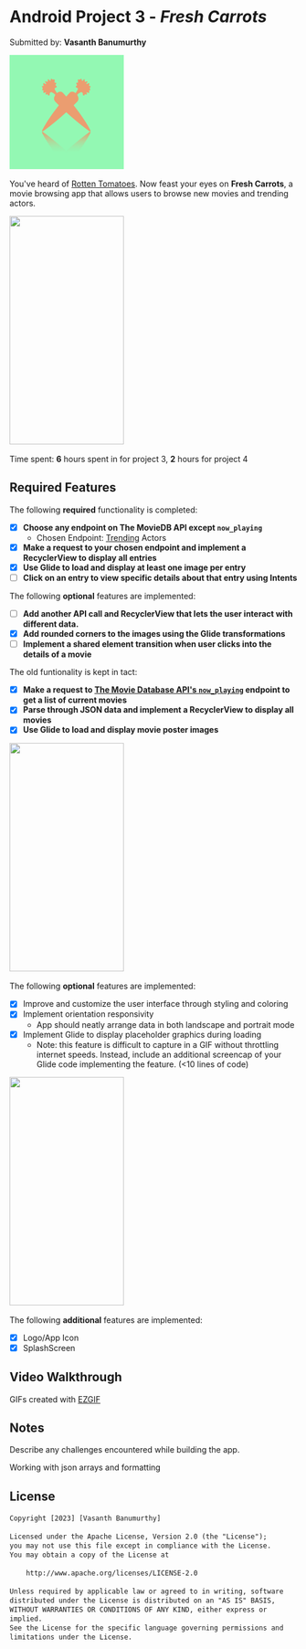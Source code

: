 # Android Project 3 - *Fresh Carrots*

Submitted by: **Vasanth Banumurthy**

<img src="./extras/logo.png" width="200" height="200"/>

You've heard of [Rotten Tomatoes](https://www.rottentomatoes.com/). Now feast your eyes on **Fresh Carrots**, a movie browsing app that allows users to browse new movies and trending actors. 

<img src="./extras/launch.gif" width="200" height="400"/>

Time spent: **6** hours spent in for project 3, **2** hours for project 4



## Required Features

The following **required** functionality is completed:

- [X] **Choose any endpoint on The MovieDB API except `now_playing`**
  - Chosen Endpoint: [Trending](https://developers.themoviedb.org/3/trending/get-trending) Actors
- [X] **Make a request to your chosen endpoint and implement a RecyclerView to display all entries**
- [X] **Use Glide to load and display at least one image per entry**
- [ ] **Click on an entry to view specific details about that entry using Intents**

The following **optional** features are implemented:

- [ ] **Add another API call and RecyclerView that lets the user interact with different data.** 
- [X] **Add rounded corners to the images using the Glide transformations**
- [ ] **Implement a shared element transition when user clicks into the details of a movie**

The old funtionality is kept in tact:

- [X] **Make a request to [The Movie Database API's `now_playing`](https://developers.themoviedb.org/3/movies/get-now-playing) endpoint to get a list of current movies**
- [X] **Parse through JSON data and implement a RecyclerView to display all movies**
- [X] **Use Glide to load and display movie poster images**

<img src="./extras/portrait.gif" width="200" height="400"/>

The following **optional** features are implemented:

- [X] Improve and customize the user interface through styling and coloring
- [X] Implement orientation responsivity
  - App should neatly arrange data in both landscape and portrait mode
- [X] Implement Glide to display placeholder graphics during loading
  - Note: this feature is difficult to capture in a GIF without throttling internet speeds.  Instead, include an additional screencap of your Glide code implementing the feature.  (<10 lines of code)
  
<img src="./extras/landscape.gif" width="200" height="400"/>

The following **additional** features are implemented:

- [X] Logo/App Icon
- [X] SplashScreen

## Video Walkthrough



<!-- Replace this with whatever GIF tool you used! -->
GIFs created with [EZGIF ](https://ezgif.com/)
<!-- Recommended tools:
[Kap](https://getkap.co/) for macOS
[ScreenToGif](https://www.screentogif.com/) for Windows
[peek](https://github.com/phw/peek) for Linux. -->

## Notes

Describe any challenges encountered while building the app.

Working with json arrays and formatting

## License

    Copyright [2023] [Vasanth Banumurthy]

    Licensed under the Apache License, Version 2.0 (the "License");
    you may not use this file except in compliance with the License.
    You may obtain a copy of the License at

        http://www.apache.org/licenses/LICENSE-2.0

    Unless required by applicable law or agreed to in writing, software
    distributed under the License is distributed on an "AS IS" BASIS,
    WITHOUT WARRANTIES OR CONDITIONS OF ANY KIND, either express or implied.
    See the License for the specific language governing permissions and
    limitations under the License.
